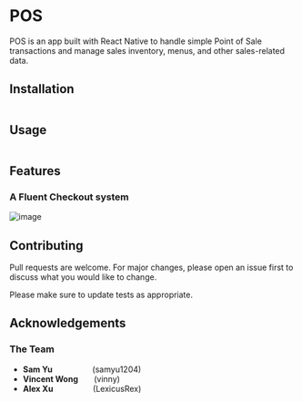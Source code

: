 # POS

POS is an app built with React Native to handle simple Point of Sale transactions and manage sales inventory, menus, and other sales-related data.  

## Installation



```bash

```

## Usage

```python

```
## Features
### A Fluent Checkout system
![image](https://user-images.githubusercontent.com/47023455/154784183-78266146-5f10-403b-b1a7-0539d0946808.png)


## Contributing
Pull requests are welcome. For major changes, please open an issue first to discuss what you would like to change.

Please make sure to update tests as appropriate.

## Acknowledgements
### The Team
- **Sam Yu**&emsp;&emsp;&emsp;&emsp;&emsp;(samyu1204)
- **Vincent Wong**&emsp;&emsp;(vinny)
- **Alex Xu**&emsp;&emsp;&emsp;&emsp;&emsp;(LexicusRex)
